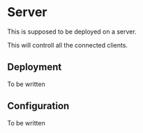 # Server

This is supposed to be deployed on a server.

This will controll all the connected clients.

## Deployment

To be written

## Configuration

To be written

